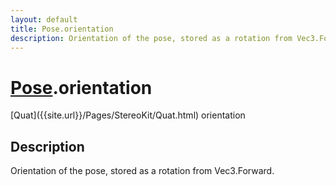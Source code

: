 ```yaml
---
layout: default
title: Pose.orientation
description: Orientation of the pose, stored as a rotation from Vec3.Forward.
---
```

# [Pose]({{site.url}}/Pages/StereoKit/Pose.html).orientation

<div class='signature' markdown='1'>
[Quat]({{site.url}}/Pages/StereoKit/Quat.html) orientation
</div>

## Description
Orientation of the pose, stored as a rotation from Vec3.Forward.

